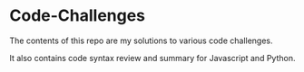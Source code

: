 # Code-Challenges

The contents of this repo are my solutions to various code challenges.

It also contains code syntax review and summary for Javascript and Python.
